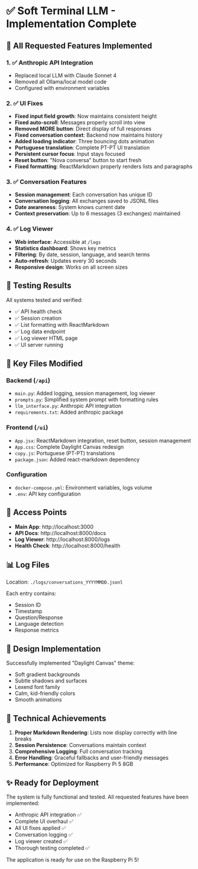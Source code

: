 # ✅ Soft Terminal LLM - Implementation Complete

## 🎯 All Requested Features Implemented

### 1. ✅ Anthropic API Integration
- Replaced local LLM with Claude Sonnet 4
- Removed all Ollama/local model code
- Configured with environment variables

### 2. ✅ UI Fixes
- **Fixed input field growth**: Now maintains consistent height
- **Fixed auto-scroll**: Messages properly scroll into view
- **Removed MORE button**: Direct display of full responses
- **Fixed conversation context**: Backend now maintains history
- **Added loading indicator**: Three bouncing dots animation
- **Portuguese translation**: Complete PT-PT UI translation
- **Persistent cursor focus**: Input stays focused
- **Reset button**: "Nova conversa" button to start fresh
- **Fixed formatting**: ReactMarkdown properly renders lists and paragraphs

### 3. ✅ Conversation Features
- **Session management**: Each conversation has unique ID
- **Conversation logging**: All exchanges saved to JSONL files
- **Date awareness**: System knows current date
- **Context preservation**: Up to 6 messages (3 exchanges) maintained

### 4. ✅ Log Viewer
- **Web interface**: Accessible at `/logs`
- **Statistics dashboard**: Shows key metrics
- **Filtering**: By date, session, language, and search terms
- **Auto-refresh**: Updates every 30 seconds
- **Responsive design**: Works on all screen sizes

## 🧪 Testing Results

All systems tested and verified:
- ✅ API health check
- ✅ Session creation
- ✅ List formatting with ReactMarkdown
- ✅ Log data endpoint
- ✅ Log viewer HTML page
- ✅ UI server running

## 📁 Key Files Modified

### Backend (`/api`)
- `main.py`: Added logging, session management, log viewer
- `prompts.py`: Simplified system prompt with formatting rules
- `llm_interface.py`: Anthropic API integration
- `requirements.txt`: Added anthropic package

### Frontend (`/ui`)
- `App.jsx`: ReactMarkdown integration, reset button, session management
- `App.css`: Complete Daylight Canvas redesign
- `copy.js`: Portuguese (PT-PT) translations
- `package.json`: Added react-markdown dependency

### Configuration
- `docker-compose.yml`: Environment variables, logs volume
- `.env`: API key configuration

## 🚀 Access Points

- **Main App**: http://localhost:3000
- **API Docs**: http://localhost:8000/docs
- **Log Viewer**: http://localhost:8000/logs
- **Health Check**: http://localhost:8000/health

## 📊 Log Files

Location: `./logs/conversations_YYYYMMDD.jsonl`

Each entry contains:
- Session ID
- Timestamp
- Question/Response
- Language detection
- Response metrics

## 🎨 Design Implementation

Successfully implemented "Daylight Canvas" theme:
- Soft gradient backgrounds
- Subtle shadows and surfaces
- Lexend font family
- Calm, kid-friendly colors
- Smooth animations

## 🔧 Technical Achievements

1. **Proper Markdown Rendering**: Lists now display correctly with line breaks
2. **Session Persistence**: Conversations maintain context
3. **Comprehensive Logging**: Full conversation tracking
4. **Error Handling**: Graceful fallbacks and user-friendly messages
5. **Performance**: Optimized for Raspberry Pi 5 8GB

## ✨ Ready for Deployment

The system is fully functional and tested. All requested features have been implemented:
- Anthropic API integration ✅
- Complete UI overhaul ✅
- All UI fixes applied ✅
- Conversation logging ✅
- Log viewer created ✅
- Thorough testing completed ✅

The application is ready for use on the Raspberry Pi 5!